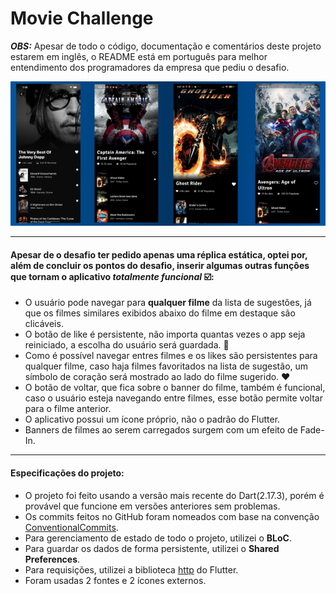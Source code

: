 # Movie Challenge
***OBS:*** Apesar de todo o código, documentação e comentários deste projeto estarem em inglês, o README está em  português para melhor entendimento dos programadores da empresa que pediu o desafio.

<p align="center">
  <img src="https://raw.githubusercontent.com/Pablo-Raphael/images/main/movieChallenge.jpg"/>
</p>

---
#### Apesar de o desafio ter pedido apenas uma réplica estática, optei por, além de concluir os pontos do desafio, inserir algumas outras funçôes que tornam o aplicativo ___totalmente funcional___ ☑️:
- O usuário pode navegar para __qualquer filme__ da lista de sugestões, já que os filmes similares exibidos abaixo do filme em destaque são clicáveis.
- O botão de like é persistente, não importa quantas vezes o app seja reiniciado, a escolha do usuário será guardada. 💾
- Como é possível navegar entres filmes e os likes são persistentes para qualquer filme, caso haja filmes favoritados na lista de sugestão, um símbolo de coração será mostrado ao lado do filme sugerido. ♥
- O botão de voltar, que fica sobre o banner do filme, também é funcional, caso o usuário esteja navegando entre filmes, esse botão permite voltar para o filme anterior.
- O aplicativo possui um ícone próprio, não o padrão do Flutter.
- Banners de filmes ao serem carregados surgem com um efeito de Fade-In.
---

#### Especificações do projeto:
- O projeto foi feito usando a versão mais recente do Dart(2.17.3), porém é provável que funcione em versões anteriores sem problemas.
- Os commits feitos no GitHub foram nomeados com base na convenção [ConventionalCommits](https://www.conventionalcommits.org/pt-br/v1.0.0-beta.4/).
- Para gerenciamento de estado de todo o projeto, utilizei o __BLoC__.
- Para guardar os dados de forma persistente, utilizei o __Shared Preferences__.
- Para requisições, utilizei a biblioteca [http](https://pub.dev/packages/http) do Flutter.
- Foram usadas 2 fontes e 2 ícones externos.
